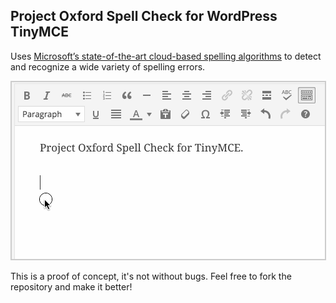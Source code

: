 ## Project Oxford Spell Check for WordPress TinyMCE

Uses  [Microsoft’s state-of-the-art cloud-based spelling algorithms](https://www.projectoxford.ai/spellcheck) to detect and recognize a wide variety of spelling errors.

<p align="center">
  <img src="https://github.com/soderlind/poxford-spellchecker/blob/master/spellcheck.gif?raw=true" alt="demo" style="border: solid 2px #ccc;" />
</p>

This is a proof of concept, it's not without bugs. Feel free to fork the repository and make it better!
